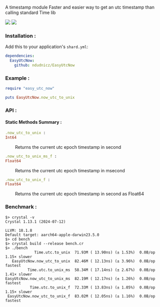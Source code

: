A timestamp module
Faster and easier way to get an utc timestamp than calling standard Time lib

![](https://img.shields.io/badge/version-1.1.0-blue.svg?style=for-the-badge)
![](https://img.shields.io/badge/crystal--lang-1.13.1-black.svg?style=for-the-badge)

### Installation :
Add this to your application's `shard.yml`:
```yaml
dependencies:
  EasyUtcNow:
    github: ndudnicz/EasyUtcNow
```

### Example :
```ruby
require "easy_utc_now"

puts EasyUtcNow.now_utc_to_unix
```

### API :
#### Static Methods Summary :

```ruby
.now_utc_to_unix :
Int64
```
&nbsp;&nbsp;&nbsp;&nbsp;&nbsp;&nbsp;&nbsp;&nbsp;Returns the current utc epoch timestamp in second

```ruby
.now_utc_to_unix_ms_f :
Float64
```
&nbsp;&nbsp;&nbsp;&nbsp;&nbsp;&nbsp;&nbsp;&nbsp;Returns the current utc epoch timestamp in msecond

```ruby
.now_utc_to_unix_f :
Float64
```
&nbsp;&nbsp;&nbsp;&nbsp;&nbsp;&nbsp;&nbsp;&nbsp;Returns the current utc epoch timestamp in second as Float64

### Benchmark :
```shell
$> crystal -v
Crystal 1.13.1 (2024-07-12)

LLVM: 18.1.8
Default target: aarch64-apple-darwin23.5.0
$> cd bench
$> crystal build --release bench.cr
$> ./bench
             Time.utc.to_unix  71.93M ( 13.90ns) (± 1.53%)  0.0B/op   1.15× slower
   EasyUtcNow.now_utc_to_unix  82.46M ( 12.13ns) (± 3.96%)  0.0B/op        fastest
          Time.utc.to_unix_ms  58.34M ( 17.14ns) (± 2.67%)  0.0B/op   1.41× slower
EasyUtcNow.now_utc_to_unix_ms  82.19M ( 12.17ns) (± 1.26%)  0.0B/op        fastest
           Time.utc.to_unix_f  72.33M ( 13.83ns) (± 1.05%)  0.0B/op   1.15× slower
 EasyUtcNow.now_utc_to_unix_f  83.02M ( 12.05ns) (± 1.16%)  0.0B/op        fastest
```
